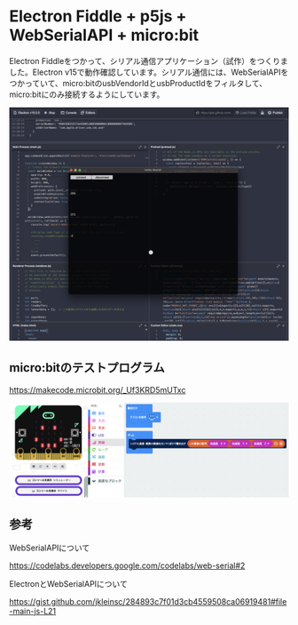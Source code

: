 # Electron Fiddle + p5js + WebSerialAPI + micro:bit

Electron Fiddleをつかって、シリアル通信アプリケーション（試作）をつくりました。Electron v15で動作確認しています。シリアル通信には、WebSerialAPIをつかっていて、micro:bitのusbVendorIdとusbProductIdをフィルタして、micro:bitにのみ接続するようにしています。

<img src = "./screenshot.png"></img>



## micro:bitのテストプログラム

https://makecode.microbit.org/_Uf3KRD5mUTxc

<img src = "./microbit.png"></img>


## 参考

WebSerialAPIについて

https://codelabs.developers.google.com/codelabs/web-serial#2


ElectronとWebSerialAPIについて

https://gist.github.com/jkleinsc/284893c7f01d3cb4559508ca06919481#file-main-js-L21

